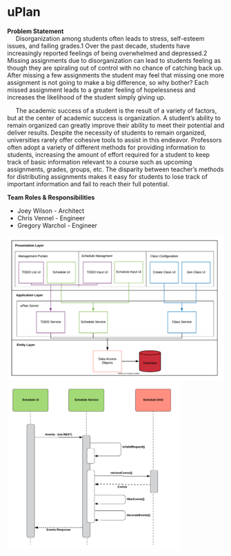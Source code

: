# uPlan

__Problem Statement__  
&nbsp;&nbsp;&nbsp;&nbsp;&nbsp;Disorganization among students often leads to stress, self-esteem issues, and failing grades.1  Over the past decade, students have increasingly reported feelings of being overwhelmed and depressed.2   Missing assignments due to disorganization can lead to students feeling as though they are spiraling out of control with no chance of catching back up. After missing a few assignments the student may feel that missing one more assignment is not going to make a big difference, so why bother? Each missed assignment leads to a greater feeling of hopelessness and increases the likelihood of the student simply giving up.


&nbsp;&nbsp;&nbsp;&nbsp;&nbsp;The academic success of a student is the result of a variety of factors, but at the center of academic success is organization.  A student’s ability to remain organized can greatly improve their ability to meet their potential and deliver results.  Despite the necessity of students to remain organized, universities rarely offer cohesive tools to assist in this endeavor. Professors often adopt a variety of different methods for providing information to students, increasing the amount of effort required for a student to keep track of basic information relevant to a course such as upcoming assignments, grades, groups, etc. The disparity between teacher’s methods for distributing assignments makes it easy for students to lose track of important information and fail to reach their full potential.


__Team Roles & Responsibilities__  
+ Joey Wilson - Architect
+ Chris Vennel - Engineer
+ Gregory Warchol - Engineer


<img src="https://raw.githubusercontent.com/gang-of-3/uPlan/master/Architectural%20Diagram.png" alt="drawing" width="600"/>
<img src="https://raw.githubusercontent.com/gang-of-3/uPlan/master/Basic%20Sequence%20Diagram.png" alt="drawing" width="400"/>


